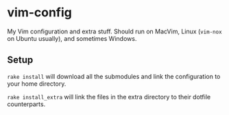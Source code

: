 # vim-config

My Vim configuration and extra stuff. Should run on MacVim, Linux (`vim-nox` on Ubuntu usually), and sometimes Windows.

## Setup

`rake install` will download all the submodules and link the configuration to your home directory.

`rake install_extra` will link the files in the extra directory to their dotfile counterparts.
